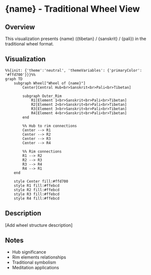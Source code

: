 # {name} - Traditional Wheel View

## Overview
This visualization presents {name} ({tibetan} / {sanskrit} / {pali}) in the traditional wheel format.

## Visualization
```mermaid
%%{init: {'theme':'neutral', 'themeVariables': {'primaryColor': '#ffd700'}}}%%
graph TD
    subgraph Wheel["Wheel of {name}"]
        Center[Central Hub<br>Sanskrit<br>Pali<br>Tibetan]
        
        subgraph Outer_Rim
            R1[Element 1<br>Sanskrit<br>Pali<br>Tibetan]
            R2[Element 2<br>Sanskrit<br>Pali<br>Tibetan]
            R3[Element 3<br>Sanskrit<br>Pali<br>Tibetan]
            R4[Element 4<br>Sanskrit<br>Pali<br>Tibetan]
        end
        
        %% Hub to rim connections
        Center --> R1
        Center --> R2
        Center --> R3
        Center --> R4
        
        %% Rim connections
        R1 --> R2
        R2 --> R3
        R3 --> R4
        R4 --> R1
    end

    style Center fill:#ffd700
    style R1 fill:#ffebcd
    style R2 fill:#ffebcd
    style R3 fill:#ffebcd
    style R4 fill:#ffebcd
```

## Description
[Add wheel structure description]

## Notes
- Hub significance
- Rim elements relationships
- Traditional symbolism
- Meditation applications